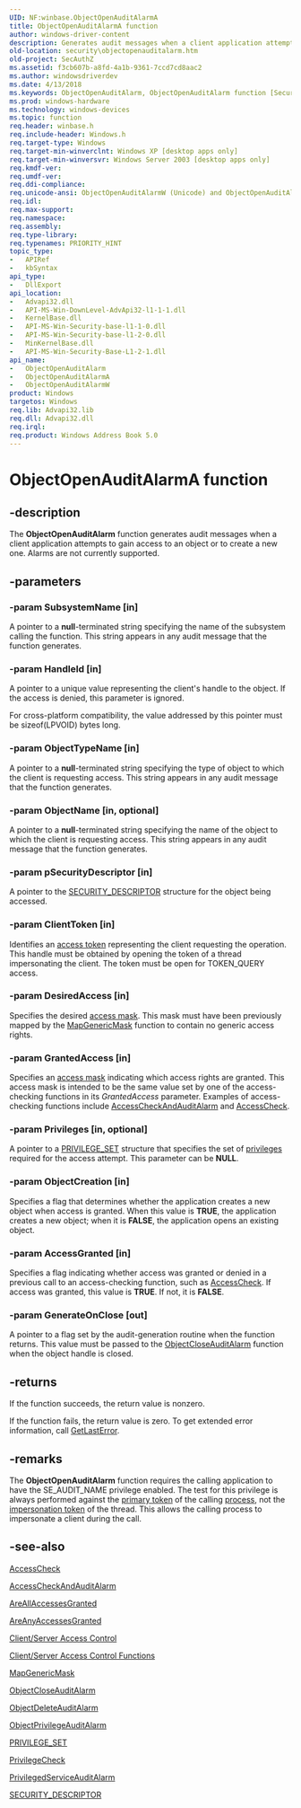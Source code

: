 ```yaml
---
UID: NF:winbase.ObjectOpenAuditAlarmA
title: ObjectOpenAuditAlarmA function
author: windows-driver-content
description: Generates audit messages when a client application attempts to gain access to an object or to create a new one.
old-location: security\objectopenauditalarm.htm
old-project: SecAuthZ
ms.assetid: f3cb607b-a8fd-4a1b-9361-7ccd7cd8aac2
ms.author: windowsdriverdev
ms.date: 4/13/2018
ms.keywords: ObjectOpenAuditAlarm, ObjectOpenAuditAlarm function [Security], ObjectOpenAuditAlarmA, ObjectOpenAuditAlarmW, _win32_objectopenauditalarm, security.objectopenauditalarm, winbase/ObjectOpenAuditAlarm, winbase/ObjectOpenAuditAlarmA, winbase/ObjectOpenAuditAlarmW
ms.prod: windows-hardware
ms.technology: windows-devices
ms.topic: function
req.header: winbase.h
req.include-header: Windows.h
req.target-type: Windows
req.target-min-winverclnt: Windows XP [desktop apps only]
req.target-min-winversvr: Windows Server 2003 [desktop apps only]
req.kmdf-ver: 
req.umdf-ver: 
req.ddi-compliance: 
req.unicode-ansi: ObjectOpenAuditAlarmW (Unicode) and ObjectOpenAuditAlarmA (ANSI)
req.idl: 
req.max-support: 
req.namespace: 
req.assembly: 
req.type-library: 
req.typenames: PRIORITY_HINT
topic_type:
-	APIRef
-	kbSyntax
api_type:
-	DllExport
api_location:
-	Advapi32.dll
-	API-MS-Win-DownLevel-AdvApi32-l1-1-1.dll
-	KernelBase.dll
-	API-MS-Win-Security-base-l1-1-0.dll
-	API-MS-Win-Security-base-l1-2-0.dll
-	MinKernelBase.dll
-	API-MS-Win-Security-Base-L1-2-1.dll
api_name:
-	ObjectOpenAuditAlarm
-	ObjectOpenAuditAlarmA
-	ObjectOpenAuditAlarmW
product: Windows
targetos: Windows
req.lib: Advapi32.lib
req.dll: Advapi32.dll
req.irql: 
req.product: Windows Address Book 5.0
---
```


# ObjectOpenAuditAlarmA function


## -description


The <b>ObjectOpenAuditAlarm</b> function generates audit messages when a client application attempts to gain access to an object or to create a new one. Alarms are not currently supported.


## -parameters




### -param SubsystemName [in]

A pointer to a <b>null</b>-terminated string specifying the name of the subsystem calling the function. This string appears in any audit message that the function generates.


### -param HandleId [in]

A pointer to a unique value representing the client's handle to the object. If the access is denied, this parameter is ignored.  




For cross-platform compatibility, the value addressed by this pointer must be sizeof(LPVOID) bytes long.


### -param ObjectTypeName [in]

A pointer to a <b>null</b>-terminated string specifying the type of object to which the client is requesting access. This string appears in any audit message that the function generates.


### -param ObjectName [in, optional]

A pointer to a <b>null</b>-terminated string specifying the name of the object to which the client is requesting access. This string appears in any audit message that the function generates.


### -param pSecurityDescriptor [in]

A pointer to the 
<a href="https://msdn.microsoft.com/library/windows/hardware/ff563689">SECURITY_DESCRIPTOR</a> structure for the object being accessed.


### -param ClientToken [in]

Identifies an <a href="https://msdn.microsoft.com/0baaa937-f635-4500-8dcd-9dbbd6f4cd02">access token</a> representing the client requesting the operation. This handle must be obtained by opening the token of a thread impersonating the client. The token must be open for TOKEN_QUERY access.


### -param DesiredAccess [in]

Specifies the desired <a href="https://msdn.microsoft.com/0baaa937-f635-4500-8dcd-9dbbd6f4cd02">access mask</a>. This mask must have been previously mapped by the <a href="https://msdn.microsoft.com/54b5cd73-4011-4dcf-a951-7350dbd6eeab">MapGenericMask</a> function to contain no generic access rights.


### -param GrantedAccess [in]

Specifies an <a href="https://msdn.microsoft.com/0baaa937-f635-4500-8dcd-9dbbd6f4cd02">access mask</a> indicating which access rights are granted. This access mask is intended to be the same value set by one of the access-checking functions in its <i>GrantedAccess</i> parameter. Examples of access-checking functions include <a href="https://msdn.microsoft.com/c2d144f4-9eeb-4723-9d28-97cfd1a07274">AccessCheckAndAuditAlarm</a> and <a href="https://msdn.microsoft.com/d9fd2e44-5782-40c9-a1cf-1788ca7afc50">AccessCheck</a>.


### -param Privileges [in, optional]

A pointer to a 
<a href="https://msdn.microsoft.com/library/windows/hardware/ff551860">PRIVILEGE_SET</a> structure that specifies the set of <a href="https://msdn.microsoft.com/library/windows/hardware/ff559863">privileges</a> required for the access attempt. This parameter can be <b>NULL</b>.


### -param ObjectCreation [in]

Specifies a flag that determines whether the application creates a new object when access is granted. When this value is <b>TRUE</b>, the application creates a new object; when it is <b>FALSE</b>, the application opens an existing object.


### -param AccessGranted [in]

Specifies a flag indicating whether access was granted or denied in a previous call to an access-checking function, such as <a href="https://msdn.microsoft.com/d9fd2e44-5782-40c9-a1cf-1788ca7afc50">AccessCheck</a>. If access was granted, this value is <b>TRUE</b>. If not, it is <b>FALSE</b>.


### -param GenerateOnClose [out]

A pointer to a flag set by the audit-generation routine when the function returns. This value must be passed to the 
<a href="https://msdn.microsoft.com/274f3a62-1833-402b-b362-f526b2bee14b">ObjectCloseAuditAlarm</a> function when the object handle is closed.


## -returns



If the function succeeds, the return value is nonzero.

If the function fails, the return value is zero. To get extended error information, call 
<a href="https://msdn.microsoft.com/d852e148-985c-416f-a5a7-27b6914b45d4">GetLastError</a>.




## -remarks



The <b>ObjectOpenAuditAlarm</b> function requires the calling application to have the SE_AUDIT_NAME privilege enabled. The test for this privilege is always performed against the <a href="https://msdn.microsoft.com/2fe6cfd3-8a2e-4dbe-9fb8-332633daa97a">primary token</a> of the calling <a href="https://msdn.microsoft.com/library/windows/hardware/dn756307">process</a>, not the <a href="https://msdn.microsoft.com/af511aed-88f5-4b12-ad44-317925297f70">impersonation token</a> of the thread. This allows the calling process to impersonate a client during the call.




## -see-also




<a href="https://msdn.microsoft.com/d9fd2e44-5782-40c9-a1cf-1788ca7afc50">AccessCheck</a>



<a href="https://msdn.microsoft.com/c2d144f4-9eeb-4723-9d28-97cfd1a07274">AccessCheckAndAuditAlarm</a>



<a href="https://msdn.microsoft.com/91349693-8667-49dd-a813-657497b7d467">AreAllAccessesGranted</a>



<a href="https://msdn.microsoft.com/4bac6ebc-716a-4725-b9e6-a109b27dfc18">AreAnyAccessesGranted</a>



<a href="https://msdn.microsoft.com/8301ed4f-9458-410b-af19-4f055656005a">Client/Server Access Control</a>



<a href="authorization_functions.htm">Client/Server Access Control Functions</a>



<a href="https://msdn.microsoft.com/54b5cd73-4011-4dcf-a951-7350dbd6eeab">MapGenericMask</a>



<a href="https://msdn.microsoft.com/274f3a62-1833-402b-b362-f526b2bee14b">ObjectCloseAuditAlarm</a>



<a href="https://msdn.microsoft.com/cb4c857c-5e63-41fe-8ae8-6762b0014a85">ObjectDeleteAuditAlarm</a>



<a href="https://msdn.microsoft.com/76714ffe-be7c-4928-b7c9-e72441ada4c7">ObjectPrivilegeAuditAlarm</a>



<a href="https://msdn.microsoft.com/library/windows/hardware/ff551860">PRIVILEGE_SET</a>



<a href="https://msdn.microsoft.com/a73d934a-1abf-4e60-bf0a-6c4629f28f7a">PrivilegeCheck</a>



<a href="https://msdn.microsoft.com/a424c583-bb71-4bda-a27f-2389b89104d8">PrivilegedServiceAuditAlarm</a>



<a href="https://msdn.microsoft.com/library/windows/hardware/ff563689">SECURITY_DESCRIPTOR</a>
 

 

